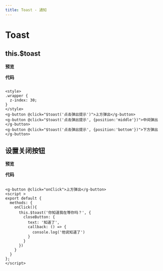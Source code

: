 ```yaml
---
title: Toast - 通知
---
```


# Toast

## this.$toast

**预览**

<ClientOnly>
<toast-deom></toast-deom>
</ClientOnly>


**代码**

~~~Vue

<style>
.wrapper {
  z-index: 30;
}
</style>
<g-button @click="$toast('点击弹出提示')">上方弹出</g-button>
<g-button @click="$toast('点击弹出提示', {position:'middle'})">中间弹出</g-button>
<g-button @click="$toast('点击弹出提示', {position:'bottom'})">下方弹出</g-button>
~~~

## 设置关闭按钮

**预览**

<ClientOnly>
<toast-deom1></toast-deom1>
</ClientOnly>


**代码**

~~~vue

<g-button @click="onClick">上方弹出</g-button>
<script >
export default {
  methods: {
    onClick(){
      this.$toast('你知道我在等你吗？', {
        closeButton: {
          text: '知道了',
          callback: () => {
            console.log('他说知道了')
          }
        }
      })
    }
  }
};
</script>


~~~
